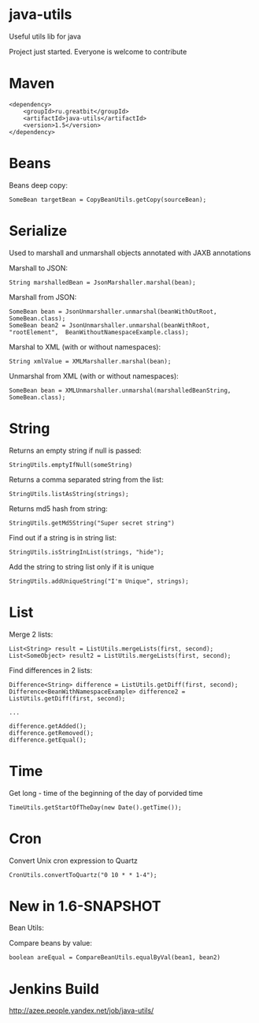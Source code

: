 java-utils
==========

Useful utils lib for java

Project just started. Everyone is welcome to contribute

Maven
==========

```
<dependency>
    <groupId>ru.greatbit</groupId>
    <artifactId>java-utils</artifactId>
    <version>1.5</version>
</dependency>
```

Beans
==========
Beans deep copy:

```
SomeBean targetBean = CopyBeanUtils.getCopy(sourceBean);
```


Serialize
==========
Used to marshall and unmarshall objects annotated with JAXB annotations

Marshall to JSON:

```
String marshalledBean = JsonMarshaller.marshal(bean);
```

Marshall from JSON:

```
SomeBean bean = JsonUnmarshaller.unmarshal(beanWithOutRoot, SomeBean.class);
SomeBean bean2 = JsonUnmarshaller.unmarshal(beanWithRoot, "rootElement",  BeanWithoutNamespaceExample.class);
```

Marshal to XML (with or without namespaces):

```
String xmlValue = XMLMarshaller.marshal(bean);
```

Unmarshal from XML (with or without namespaces):

```
SomeBean bean = XMLUnmarshaller.unmarshal(marshalledBeanString, SomeBean.class);
```

String
==========
Returns an empty string if null is passed:

```
StringUtils.emptyIfNull(someString)
```


Returns a comma separated string from the list:

```
StringUtils.listAsString(strings);
```


Returns md5 hash from string:

```
StringUtils.getMd5String("Super secret string")
```


Find out if a string is in string list:

```
StringUtils.isStringInList(strings, "hide");
```


Add the string to string list only if it is unique

```
StringUtils.addUniqueString("I'm Unique", strings);
```

List
==========
Merge 2 lists:
```
List<String> result = ListUtils.mergeLists(first, second);
List<SomeObject> result2 = ListUtils.mergeLists(first, second);
```

Find differences in 2 lists:
```
Difference<String> difference = ListUtils.getDiff(first, second);
Difference<BeanWithNamespaceExample> difference2 = ListUtils.getDiff(first, second);

...

difference.getAdded();
difference.getRemoved();
difference.getEqual();
```

Time
==========
Get long - time of the beginning of the day of porvided time

```
TimeUtils.getStartOfTheDay(new Date().getTime());
```

Cron
==========
Convert Unix cron expression to Quartz

```
CronUtils.convertToQuartz("0 10 * * 1-4");
```

New in 1.6-SNAPSHOT
==========
Bean Utils:

Compare beans by value:
```
boolean areEqual = CompareBeanUtils.equalByVal(bean1, bean2)
```


Jenkins Build
==========
http://azee.people.yandex.net/job/java-utils/

